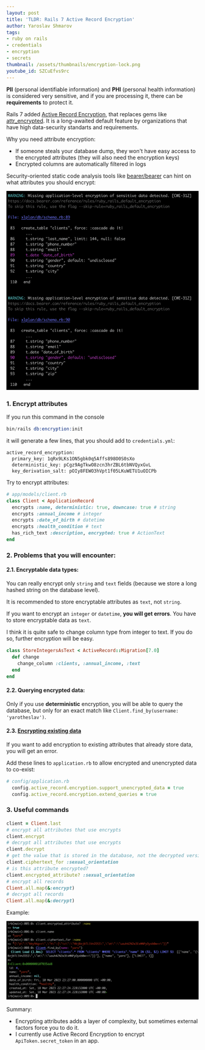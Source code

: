 ```yaml
---
layout: post
title: 'TLDR: Rails 7 Active Record Encryption'
author: Yaroslav Shmarov
tags: 
- ruby on rails
- credentials
- encryption
- secrets
thumbnail: /assets/thumbnails/encryption-lock.png
youtube_id: SZCuEfvs9rc
---
```


**PII** (personal identifiable information) and **PHI** (personal health information) is considered very sensitive, and if you are processing it, there can be **requirements** to protect it.

Rails 7 added [Active Record Encryption](https://edgeguides.rubyonrails.org/active_record_encryption.html), that replaces gems like [attr_encrypted](https://github.com/attr-encrypted/attr_encrypted). It is a long-awaited default feature by organizations that have high data-security standarts and requirements.

Why you need attribute encryption:
* If someone steals your database dump, they won't have easy access to the encrypted attributes (they will also need the encryption keys)
* Encrypted columns are automatically filtered in logs

Security-oriented static code analysis tools like [bearer/bearer](https://github.com/bearer/bearer) can hint on what attributes you should encrypt:

![bearer-attribute-encryption-scan-results](/assets/images/bearer-attribute-encryption-scan-results.png)

### 1. Encrypt attributes

If you run this command in the console

```s
bin/rails db:encryption:init
```

it will generate a few lines, that you should add to `credentials.yml`:

```
active_record_encryption:
  primary_key: 1qRx9LKs1ON5gbk0q5Affs898O0S0sXo
  deterministic_key: pCgz9AgTkwO8zcn3hrZBL6tbNVQyxGvL
  key_derivation_salt: pOIy8FEWO3hVpt1f05LKuWETU1uOICPb
```

Try to encrypt attributes:

```ruby
# app/models/client.rb
class Client < ApplicationRecord
  encrypts :name, deterministic: true, downcase: true # string
  encrypts :annual_income # integer
  encrypts :date_of_birth # datetime
  encrypts :health_condition # text
  has_rich_text :description, encrypted: true # ActionText
end
```

### 2. Problems that you will encounter:

#### 2.1. Encryptable data types:

You can really encrypt only `string` and `text` fields (because we store a long hashed string on the database level).

It is recommended to store encryptable attributes as `text`, not `string`.

If you want to encrypt an `integer` or `datetime`, **you will get errors**. You have to store encryptable data as `text`.

I think it is quite safe to change column type from integer to text. If you do so, further encryption will be easy.

```ruby
class StoreIntegersAsText < ActiveRecord::Migration[7.0]
  def change
    change_column :clients, :annual_income, :text
  end
end
```

#### 2.2. Querying encrypted data:

Only if you use **deterministic** encryption, you will be able to query the database, but only for an exact match like `Client.find_by(username: 'yarotheslav')`.

#### 2.3. [Encrypting existing data](https://edgeguides.rubyonrails.org/active_record_encryption.html#support-for-unencrypted-data)

If you want to add encryption to existing attributes that already store data, you will get an error.

Add these lines to `application.rb` to allow encrypted and unencrypted data to co-exist:

```ruby
# config/application.rb
  config.active_record.encryption.support_unencrypted_data = true
  config.active_record.encryption.extend_queries = true
```

### 3. Useful commands

```ruby
client = Client.last
# encrypt all attributes that use encrypts
client.encrypt
# decrypt all attributes that use encrypts
client.decrypt
# get the value that is stored in the database, not the decrypted version
client.ciphertext_for :sexual_orientation
# is this attribute encrypted?
client.encrypted_attribute? :sexual_orientation
# encrypt all records
Client.all.map(&:encrypt)
# decrypt all records
Client.all.map(&:decrypt)
```

Example:

![encrypted-attributes-api](/assets/images/encrypted-attributes-api.png)

Summary:
- Encrypting attributes adds a layer of complexity, but sometimes external factors force you to do it. 
- I currently use Active Record Encryption to encrypt `ApiToken.secret_token` in an app.
